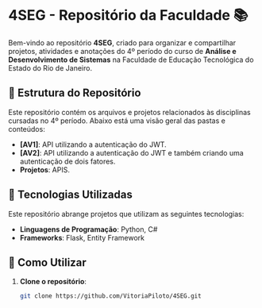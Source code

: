 # 4SEG - Repositório da Faculdade 📚

Bem-vindo ao repositório **4SEG**, criado para organizar e compartilhar projetos, atividades e anotações do 4º período do curso de **Análise e Desenvolvimento de Sistemas** na Faculdade de Educação Tecnológica do Estado do Rio de Janeiro.

## 📂 Estrutura do Repositório

Este repositório contém os arquivos e projetos relacionados às disciplinas cursadas no 4º período. Abaixo está uma visão geral das pastas e conteúdos:

- **[AV1]**: API utilizando a autenticação do JWT.
- **[AV2]**: API utilizando a autenticação do JWT e também criando uma autenticação de dois fatores.
- **Projetos**: APIS.

## 🚀 Tecnologias Utilizadas

Este repositório abrange projetos que utilizam as seguintes tecnologias:

- **Linguagens de Programação**: Python, C#
- **Frameworks**: Flask, Entity Framework

## 🌟 Como Utilizar

1. **Clone o repositório**:  
   ```bash
   git clone https://github.com/VitoriaPiloto/4SEG.git
   ```
